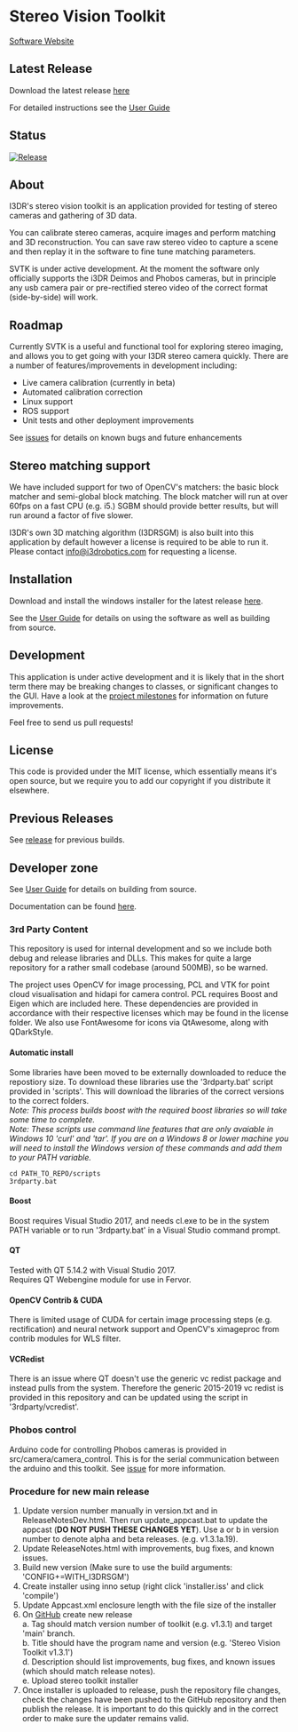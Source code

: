 # Stereo Vision Toolkit

[Software Website](https://i3drobotics.github.io/stereo-vision-toolkit/)

## Latest Release
Download the latest release [here](https://github.com/i3drobotics/stereo-vision-toolkit/releases/download/v1.3.3/StereoVisionToolkit-1.3.3-Win64.exe)

For detailed instructions see the [User Guide](https://i3drobotics.github.io/stereo-vision-toolkit/app/UserGuide.pdf)

## Status
[![Release](https://github.com/i3drobotics/stereo-vision-toolkit/actions/workflows/release.yml/badge.svg)](https://github.com/i3drobotics/stereo-vision-toolkit/actions/workflows/release.yml)

## About
I3DR's stereo vision toolkit is an application provided for testing of stereo cameras and gathering of 3D data.

You can calibrate stereo cameras, acquire images and perform matching and 3D reconstruction. You can save raw stereo video to capture a scene and then replay it in the software to fine tune matching parameters.

SVTK is under active development. At the moment the software only officially supports the i3DR Deimos and Phobos cameras, but in principle any usb camera pair or pre-rectified stereo video of the correct format (side-by-side) will work.

## Roadmap
Currently SVTK is a useful and functional tool for exploring stereo imaging, and allows you to get going with your I3DR stereo camera quickly. There are a number of features/improvements in development including:

- Live camera calibration (currently in beta)
- Automated calibration correction
- Linux support
- ROS support
- Unit tests and other deployment improvements

See [issues](https://github.com/i3drobotics/stereo-vision-toolkit/issues) for details on known bugs and future enhancements

## Stereo matching support
We have included support for two of OpenCV's matchers: the basic block matcher and semi-global block matching. The block matcher will run at over 60fps on a fast CPU (e.g. i5.) SGBM should provide better results, but will run around a factor of five slower.

I3DR's own 3D matching algorithm (I3DRSGM) is also built into this application by default however a license is required to be able to run it. Please contact info@i3drobotics.com for requesting a license. 

## Installation
Download and install the windows installer for the latest release [here](https://github.com/i3drobotics/stereo-vision-toolkit/releases/download/v1.3.3/StereoVisionToolkit-1.3.3-Win64.exe).

See the [User Guide](https://i3drobotics.github.io/stereo-vision-toolkit/app/UserGuide.pdf) for details on using the software as well as building from source. 

## Development
This application is under active development and it is likely that in the short term there may be breaking changes to classes, or significant changes to the GUI. Have a look at the [project milestones](https://github.com/i3drobotics/stereo-vision-toolkit/milestones) for information on future improvements.

Feel free to send us pull requests!

## License
This code is provided under the MIT license, which essentially means it's open source, but we require you to add our copyright if you distribute it elsewhere.

## Previous Releases
See [release](https://github.com/i3drobotics/stereo-vision-toolkit/releases) for previous builds. 

## Developer zone
See [User Guide](https://i3drobotics.github.io/stereo-vision-toolkit/app/UserGuide.pdf) for details on building from source.

Documentation can be found [here](https://i3drobotics.github.io/stereo-vision-toolkit/definitions/html/index.html). 

### 3rd Party Content
This repository is used for internal development and so we include both debug and release libraries and DLLs. This makes for quite a large repository for a rather small codebase (around 500MB), so be warned. 

The project uses OpenCV for image processing, PCL and VTK for point cloud visualisation and hidapi for camera control. PCL requires Boost and Eigen which are included here. These dependencies are provided in accordance with their respective licenses which may be found in the license folder. We also use FontAwesome for icons via QtAwesome, along with QDarkStyle.

#### Automatic install
Some libraries have been moved to be externally downloaded to reduce the repostiory size. To download these libraries use the '3rdparty.bat' script provided in 'scripts'. This will download the libraries of the correct versions to the correct folders.  
*Note: This process builds boost with the required boost libraries so will take some time to complete.*  
*Note: These scripts use command line features that are only avaiable in Windows 10 'curl' and 'tar'. If you are on a Windows 8 or lower machine you will need to install the Windows version of these commands and add them to your PATH variable.*
```
cd PATH_TO_REPO/scripts
3rdparty.bat
```

#### Boost
Boost requires Visual Studio 2017, and needs cl.exe to be in the system PATH variable or to run '3rdparty.bat' in a Visual Studio command prompt. 

#### QT 
Tested with QT 5.14.2 with Visual Studio 2017.  
Requires QT Webengine module for use in Fervor. 

#### OpenCV Contrib & CUDA
There is limited usage of CUDA for certain image processing steps (e.g. rectification) and neural network support and OpenCV's ximageproc from contrib modules for WLS filter.

#### VCRedist
There is an issue where QT doesn't use the generic vc redist package and instead pulls from the system. Therefore the generic 2015-2019 vc redist is provided in this repository and can be updated using the script in '3rdparty/vcredist'.

### Phobos control
Arduino code for controlling Phobos cameras is provided in src/camera/camera_control.
This is for the serial communication between the arduino and this toolkit. See [issue](https://github.com/i3drobotics/stereo-vision-toolkit/issues/54) for more information.

### Procedure for new main release
1. Update version number manually in version.txt and in ReleaseNotesDev.html. Then run update_appcast.bat to update the appcast (**DO NOT PUSH THESE CHANGES YET**). Use a or b in version number to denote alpha and beta releases. (e.g. v1.3.1a.19).
2. Update ReleaseNotes.html with improvements, bug fixes, and known issues. 
3. Build new version (Make sure to use the build arguments: 'CONFIG+=WITH_I3DRSGM')
4. Create installer using inno setup (right click 'installer.iss' and click 'compile')
6. Update Appcast.xml enclosure length with the file size of the installer
5. On [GitHub](https://github.com/i3drobotics/stereo-vision-toolkit/releases) create new release   
a. Tag should match version number of toolkit (e.g. v1.3.1) and target 'main' branch.    
  b. Title should have the program name and version (e.g. 'Stereo Vision Toolkit v1.3.1')  
  d. Description should list improvements, bug fixes, and known issues (which should match release notes).  
  e. Upload stereo toolkit installer  
6. Once installer is uploaded to release, push the repository file changes, check the changes have been pushed to the GitHub repository and then publish the release. It is important to do this quickly and in the correct order to make sure the updater remains valid. 
